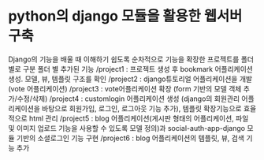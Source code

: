 # python의 django 모듈을 활용한 웹서버 구축
Django의 기능을 배울 때 이해하기 쉽도록 순차적으로 기능을 확장한 프로젝트를 폴더별로 구분
폴더 별 추가된 기능
/project1 : 프로젝트 생성 후 bookmark 어플리케이션 생성. 모델, 뷰, 템플릿 구조를 확인
/project2 : django튜토리얼 어플리케이션을 개발(vote 어플리케이션)
/project3 : vote어플리케이션 확장 (form 기반의 모델 객체 추가/수정/삭제)
/project4 : customlogin 어플리케이션 생성 (django의 회원관리 어플리케이션을 바탕으로 회원가입, 로그인, 로그아웃 기능 추가), 템플릿 확장기능으로 효율적으로 html 관리
/project5 : blog 어플리케이션(게시판 형태의 어플리케이션, 파일 및 이미지 업로드 기능을 사용할 수 있도록 모델 정의)과 social-auth-app-django 모듈 기반의 소셜로그인 기능 구현
/project6 : blog 어플리케이션의 템플릿, 뷰, 검색 기능 추가
